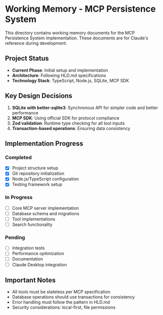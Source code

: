 # Working Memory - MCP Persistence System

This directory contains working memory documents for the MCP Persistence System implementation. These documents are for Claude's reference during development.

## Project Status

- **Current Phase**: Initial setup and implementation
- **Architecture**: Following HLD.md specifications
- **Technology Stack**: TypeScript, Node.js, SQLite, MCP SDK

## Key Design Decisions

1. **SQLite with better-sqlite3**: Synchronous API for simpler code and better performance
2. **MCP SDK**: Using official SDK for protocol compliance
3. **Zod validation**: Runtime type checking for all tool inputs
4. **Transaction-based operations**: Ensuring data consistency

## Implementation Progress

### Completed
- [x] Project structure setup
- [x] Git repository initialization
- [x] Node.js/TypeScript configuration
- [x] Testing framework setup

### In Progress
- [ ] Core MCP server implementation
- [ ] Database schema and migrations
- [ ] Tool implementations
- [ ] Search functionality

### Pending
- [ ] Integration tests
- [ ] Performance optimization
- [ ] Documentation
- [ ] Claude Desktop integration

## Important Notes

- All tools must be stateless per MCP specification
- Database operations should use transactions for consistency
- Error handling must follow the pattern in HLD.md
- Security considerations: local-first, file permissions